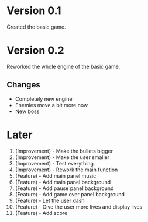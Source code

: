 # Version 0.1

Created the basic game.

# Version 0.2

Reworked the whole engine of the basic game.

## Changes

- Completely new engine
- Enemies move a bit more now
- New boss


# Later

1. (Improvement) - Make the bullets bigger
2. (Improvement) - Make the user smaller
8. (Improvement) - Test everything
9. (Improvement) - Rework the main function
10. (Feature) - Add main panel music
11. (Feature) - Add main panel background
12. (Feature) - Add pause panel background
13. (Feature) - Add game over panel background
3. (Feature) - Let the user dash
4. (Feature) - Give the user more lives and display lives
6. (Feature) - Add score
